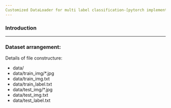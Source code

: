 ```yaml
---
Customized DataLoader for multi label classification-[pytorch implementation]
---
```

### Introduction
---

### Dataset arrangement:
Details of file constructure:
- data/<td></td>
- data/train_img/*.jpg
- data/train_img.txt
- data/train_label.txt
- data/test_img/*.jpg
- data/test_img.txt
- data/test_label.txt